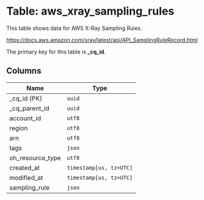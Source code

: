 # Table: aws_xray_sampling_rules

This table shows data for AWS X-Ray Sampling Rules.

https://docs.aws.amazon.com/xray/latest/api/API_SamplingRuleRecord.html

The primary key for this table is **_cq_id**.

## Columns

| Name          | Type          |
| ------------- | ------------- |
|_cq_id (PK)|`uuid`|
|_cq_parent_id|`uuid`|
|account_id|`utf8`|
|region|`utf8`|
|arn|`utf8`|
|tags|`json`|
|oh_resource_type|`utf8`|
|created_at|`timestamp[us, tz=UTC]`|
|modified_at|`timestamp[us, tz=UTC]`|
|sampling_rule|`json`|